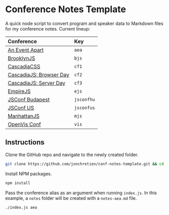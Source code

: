 # Conference Notes Template

A quick node script to convert program and speaker data to Markdown files for my conference notes. Current lineup:

| Conference                                                     | Key        |
| :------------------------------------------------------------- | :--------- |
| [An Event Apart](http://aneventapart.com/)                     | `aea`      |
| [BrooklynJS](http://brooklynjs.com/)                           | `bjs`      |
| [CascadiaCSS](http://2015.cascadiajs.com/css/)                 | `cf1`      |
| [CascadiaJS: Browser Day](http://2015.cascadiajs.com/browser/) | `cf2`      |
| [CascadiaJS: Server Day](http://2015.cascadiajs.com/server/)   | `cf3`      |
| [EmpireJS](http://empirejs.org/)                               | `ejs`      |
| [JSConf Budapest](http://jsconfbp.com/)                        | `jsconfhu` |
| [JSConf US](http://2015.jsconf.us/speakers.html)               | `jsconfus` |
| [ManhattanJS](http://manhattanjs.com/)                         | `mjs`      |
| [OpenVis Conf](http://openvisconf.com/)                        | `vis`      |

## Instructions

Clone the GitHub repo and navigate to the newly created folder.
```bash
git clone https://github.com/jonchretien/conf-notes-template.git && cd conf-notes-template
```

Install NPM packages.
```bash
npm install
```

Pass the conference alias as an argument when running `index.js`. In this example, a `notes` folder will be created with a `notes-aea.md` file.
```bash
./index.js aea
```